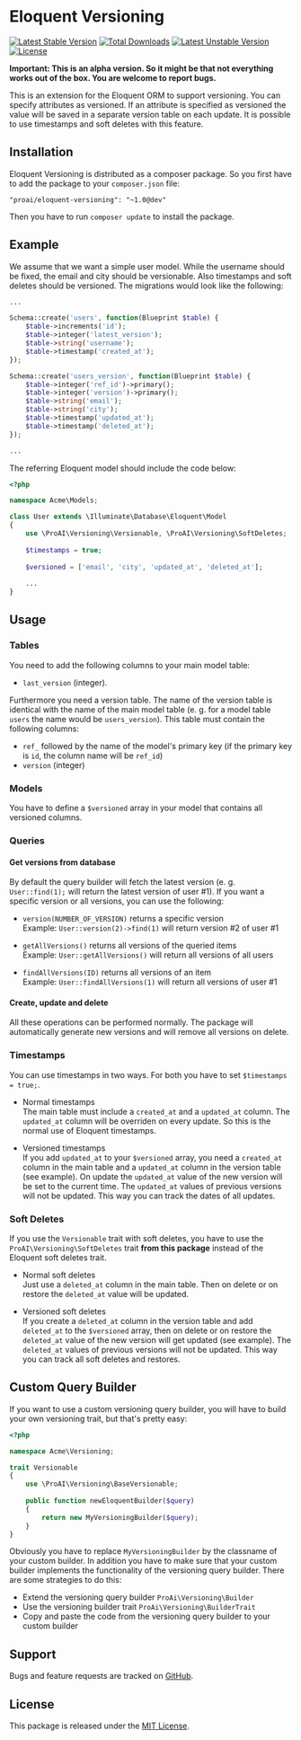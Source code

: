 # Eloquent Versioning

[![Latest Stable Version](https://poser.pugx.org/proai/eloquent-versioning/v/stable)](https://packagist.org/packages/proai/eloquent-versioning) [![Total Downloads](https://poser.pugx.org/proai/eloquent-versioning/downloads)](https://packagist.org/packages/proai/eloquent-versioning) [![Latest Unstable Version](https://poser.pugx.org/proai/eloquent-versioning/v/unstable)](https://packagist.org/packages/proai/eloquent-versioning) [![License](https://poser.pugx.org/proai/eloquent-versioning/license)](https://packagist.org/packages/proai/eloquent-versioning)

**Important: This is an alpha version. So it might be that not everything works out of the box. You are welcome to report bugs.**

This is an extension for the Eloquent ORM to support versioning. You can specify attributes as versioned. If an attribute is specified as versioned the value will be saved in a separate version table on each update. It is possible to use timestamps and soft deletes with this feature.

## Installation

Eloquent Versioning is distributed as a composer package. So you first have to add the package to your `composer.json` file:

```
"proai/eloquent-versioning": "~1.0@dev"
```

Then you have to run `composer update` to install the package.

## Example

We assume that we want a simple user model. While the username should be fixed, the email and city should be versionable. Also timestamps and soft deletes should be versioned. The migrations would look like the following:

```php
...

Schema::create('users', function(Blueprint $table) {
    $table->increments('id');
    $table->integer('latest_version');
    $table->string('username');
    $table->timestamp('created_at');
});

Schema::create('users_version', function(Blueprint $table) {
    $table->integer('ref_id')->primary();
    $table->integer('version')->primary();
    $table->string('email');
    $table->string('city');
    $table->timestamp('updated_at');
    $table->timestamp('deleted_at');
});

...
```

The referring Eloquent model should include the code below:

```php
<?php

namespace Acme\Models;

class User extends \Illuminate\Database\Eloquent\Model
{
    use \ProAI\Versioning\Versionable, \ProAI\Versioning\SoftDeletes;
    
    $timestamps = true;
    
    $versioned = ['email', 'city', 'updated_at', 'deleted_at'];
    
    ...
}
```

## Usage

### Tables

You need to add the following columns to your main model table:

* `last_version` (integer).

Furthermore you need a version table. The name of the version table is identical with the name of the main model table (e. g. for a model table `users` the name would be `users_version`). This table must contain the following columns:

* `ref_` followed by the name of the model's primary key (if the primary key is `id`, the column name will be `ref_id`)
* `version` (integer)

### Models

You have to define a `$versioned` array in your model that contains all versioned columns.

### Queries

#### Get versions from database

By default the query builder will fetch the latest version (e. g. `User::find(1);` will return the latest version of user #1). If you want a specific version or all versions, you can use the following:

* `version(NUMBER_OF_VERSION)` returns a specific version<br>Example: `User::version(2)->find(1)` will return version #2 of user #1

* `getAllVersions()` returns all versions of the queried items<br>Example: `User::getAllVersions()` will return all versions of all users

* `findAllVersions(ID)` returns all versions of an item<br>Example: `User::findAllVersions(1)` will return all versions of user #1

#### Create, update and delete

All these operations can be performed normally. The package will automatically generate new versions and will remove all versions on delete.

### Timestamps

You can use timestamps in two ways. For both you have to set `$timestamps = true;`.

* Normal timestamps<br>The main table must include a `created_at` and a `updated_at` column. The `updated_at` column will be overriden on every update. So this is the normal use of Eloquent timestamps.

* Versioned timestamps<br>If you add `updated_at` to your `$versioned` array, you need a `created_at` column in the main table and a `updated_at` column in the version table (see example). On update the `updated_at` value of the new version will be set to the current time. The `updated_at` values of previous versions will not be updated. This way you can track the dates of all updates.

### Soft Deletes

If you use the `Versionable` trait with soft deletes, you have to use the `ProAI\Versioning\SoftDeletes` trait **from this package** instead of the Eloquent soft deletes trait.

* Normal soft deletes<br>Just use a `deleted_at` column in the main table. Then on delete or on restore the `deleted_at` value will be updated.

* Versioned soft deletes<br>If you create a `deleted_at` column in the version table and add `deleted_at` to the `$versioned` array, then on delete or on restore the `deleted_at` value of the new version will get updated (see example). The `deleted_at` values of previous versions will not be updated. This way you can track all soft deletes and restores.

## Custom Query Builder

If you want to use a custom versioning query builder, you will have to build your own versioning trait, but that's pretty easy:

```php
<?php

namespace Acme\Versioning;

trait Versionable
{
    use \ProAI\Versioning\BaseVersionable;
    
    public function newEloquentBuilder($query)
    {
        return new MyVersioningBuilder($query);
    }
}
```

Obviously you have to replace `MyVersioningBuilder` by the classname of your custom builder. In addition you have to make sure that your custom builder implements the functionality of the versioning query builder. There are some strategies to do this:

* Extend the versioning query builder `ProAi\Versioning\Builder`
* Use the versioning builder trait `ProAi\Versioning\BuilderTrait`
* Copy and paste the code from the versioning query builder to your custom builder

## Support

Bugs and feature requests are tracked on [GitHub](https://github.com/markusjwetzel/eloquent-versioning/issues).

## License

This package is released under the [MIT License](LICENSE).
